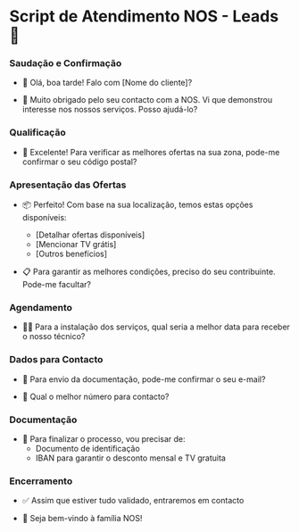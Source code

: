 # Script de Atendimento NOS - Leads 📱 

### Saudação e Confirmação
- 👋 Olá, boa tarde! Falo com [Nome do cliente]?

- 🤝 Muito obrigado pelo seu contacto com a NOS. Vi que demonstrou interesse nos nossos serviços. Posso ajudá-lo?

### Qualificação
- 📍 Excelente! Para verificar as melhores ofertas na sua zona, pode-me confirmar o seu código postal?

### Apresentação das Ofertas
- 📦 Perfeito! Com base na sua localização, temos estas opções disponíveis:
  - [Detalhar ofertas disponíveis]
  - [Mencionar TV grátis]
  - [Outros benefícios]

- 📋 Para garantir as melhores condições, preciso do seu contribuinte. Pode-me facultar?

### Agendamento
- 👨‍🔧 Para a instalação dos serviços, qual seria a melhor data para receber o nosso técnico?

### Dados para Contacto
- 📧 Para envio da documentação, pode-me confirmar o seu e-mail?

- 📱 Qual o melhor número para contacto?

### Documentação
- 📄 Para finalizar o processo, vou precisar de:
  - Documento de identificação
  - IBAN para garantir o desconto mensal e TV gratuita

### Encerramento
- ✅ Assim que estiver tudo validado, entraremos em contacto

- 🎉 Seja bem-vindo à família NOS!
